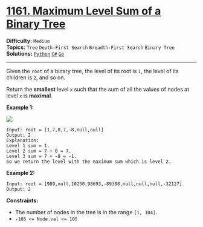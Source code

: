 # [1161. Maximum Level Sum of a Binary Tree](https://leetcode.com/problems/maximum-level-sum-of-a-binary-tree/)

**Difficulty:** `Medium`  
**Topics:** `Tree` `Depth-First Search` `Breadth-First Search` `Binary Tree`  
**Solutions:** [`Python`](../../src/python/challenges/problems/maximum_level_sum_of_a_binary_tree_test.py) [`C#`](../../src/csharp/challenges/Problems/MaximumLevelSumOfABinaryTree.cs) [`Go`](../../src/go/challenges/problems/maximum_level_sum_of_a_binary_tree_test.go)  

---

Given the `root` of a binary tree, the level of its root is `1`, the level of its children is `2`, and so on.

Return the **smallest** level `x` such that the sum of all the values of nodes at level `x` is **maximal**.

**Example 1:**

![](https://assets.leetcode.com/uploads/2019/05/03/capture.JPG)

```
Input: root = [1,7,0,7,-8,null,null]
Output: 2
Explanation: 
Level 1 sum = 1.
Level 2 sum = 7 + 0 = 7.
Level 3 sum = 7 + -8 = -1.
So we return the level with the maximum sum which is level 2.
```

**Example 2:**

```
Input: root = [989,null,10250,98693,-89388,null,null,null,-32127]
Output: 2
```

**Constraints:**

* The number of nodes in the tree is in the range `[1, 104]`.
* `-105 <= Node.val <= 105`